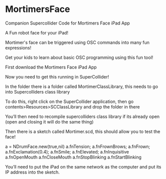 # MortimersFace
Companion Supercollider Code for Mortimers Face iPad App

A Fun robot face for your iPad!

Mortimer's face can be triggered using OSC commands into many fun expressions!

Get your kids to learn about basic OSC programming using this fun tool!

First download the Mortimers Face iPad App

Now you need to get this running in SuperCollider!

In the folder there is a folder called MortimerClassLibrary, this needs to go into Supercolliders class library 

To do this, right click on the SuperCollider application, then go contents>Resources>SCClassLibrary and drop the folder in there

You’ll then need to recompile supercolliders class library if its already open (open and closing it will do the same thing)

Then there is a sketch called Mortimer.scd, this should allow you to test the face!

a = NDrumFace.new(true,nil)
a.fnTension;
a.fnFrownBrows;
a.fnFrown;
a.fnExclamation(0.4);
a.fnSmile;
a.fnElevated;
a.fnInquisitive
a.fnOpenMouth
a.fnCloseMouth
a.fnStopBlinking
a.fnStartBlinking

You’ll need to put the iPad on the same network as the computer and put its IP address into the sketch.

